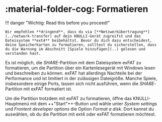 # :material-folder-cog: Formatieren

!!! danger "Wichtig: Read this before you proceed!"

    Wir empfehlen **dringend**, dass du via [**Netzwerkübertragung**](../network-transfer) auf dein KNULLI-Gerät zugreifst und das Dateisystem **ext4** beibehältst. Bevor du dich dazu entscheidest, deine Speicherkarten zu formatieren, solltest du sicherstellen, dass du die Warnung im Abschnitt [Spiele hinzufügen](..) gelesen und verstanden hast.

Es ist möglich, die *SHARE*-Partition mit dem Dateisystem exFAT zu formatieren, um die Partition über ein Kartenlesegerät mit Windows lesen und beschreiben zu können. exFAT hat allerdings Nachteile bei der Performance und ist limitiert in der zulässigen Dateigröße. Manche Spiele, insbesondere einige Ports, lassen sich nicht ausführen, wenn die *SHARE*-Partition mit exFAT formatiert ist.

Um die Partition trotzdem mit exFAT zu formatieren, öffne das KNULLI-Hauptmenü mit dem  ++"Start"++-Button und wähle unter *System settings* und *Frontent developer options* die Option *Format a disk*. Dort kannst du auswählen, ob du die Partition mit ext4 oder exFAT formatieren möchtest.